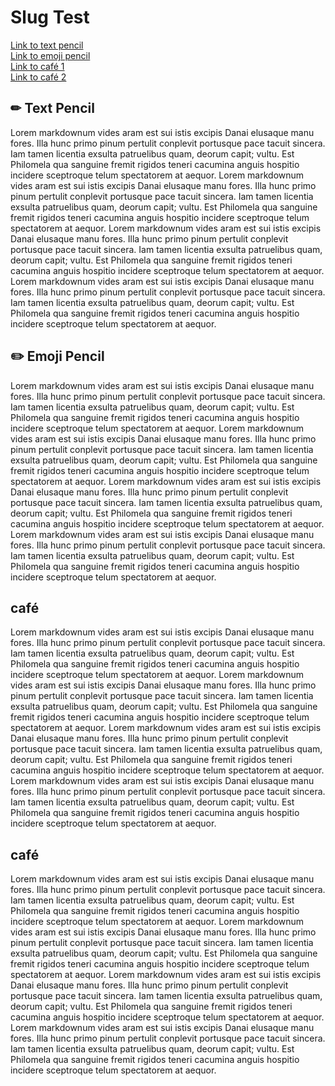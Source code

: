 # Slug Test

[Link to text pencil](#text-pencil)  
[Link to emoji pencil](#emoji-pencil)  
[Link to café 1](#café)  
[Link to café 2](#café)  

## ✏ Text Pencil

Lorem markdownum vides aram est sui istis excipis Danai elusaque manu fores. Illa hunc primo pinum pertulit conplevit portusque pace tacuit sincera. Iam tamen licentia exsulta patruelibus quam, deorum capit; vultu. Est Philomela qua sanguine fremit rigidos teneri cacumina anguis hospitio incidere sceptroque telum spectatorem at aequor. Lorem markdownum vides aram est sui istis excipis Danai elusaque manu fores. Illa hunc primo pinum pertulit conplevit portusque pace tacuit sincera. Iam tamen licentia exsulta patruelibus quam, deorum capit; vultu. Est Philomela qua sanguine fremit rigidos teneri cacumina anguis hospitio incidere sceptroque telum spectatorem at aequor. Lorem markdownum vides aram est sui istis excipis Danai elusaque manu fores. Illa hunc primo pinum pertulit conplevit portusque pace tacuit sincera. Iam tamen licentia exsulta patruelibus quam, deorum capit; vultu. Est Philomela qua sanguine fremit rigidos teneri cacumina anguis hospitio incidere sceptroque telum spectatorem at aequor. Lorem markdownum vides aram est sui istis excipis Danai elusaque manu fores. Illa hunc primo pinum pertulit conplevit portusque pace tacuit sincera. Iam tamen licentia exsulta patruelibus quam, deorum capit; vultu. Est Philomela qua sanguine fremit rigidos teneri cacumina anguis hospitio incidere sceptroque telum spectatorem at aequor.  

## ✏️ Emoji Pencil  

Lorem markdownum vides aram est sui istis excipis Danai elusaque manu fores. Illa hunc primo pinum pertulit conplevit portusque pace tacuit sincera. Iam tamen licentia exsulta patruelibus quam, deorum capit; vultu. Est Philomela qua sanguine fremit rigidos teneri cacumina anguis hospitio incidere sceptroque telum spectatorem at aequor. Lorem markdownum vides aram est sui istis excipis Danai elusaque manu fores. Illa hunc primo pinum pertulit conplevit portusque pace tacuit sincera. Iam tamen licentia exsulta patruelibus quam, deorum capit; vultu. Est Philomela qua sanguine fremit rigidos teneri cacumina anguis hospitio incidere sceptroque telum spectatorem at aequor. Lorem markdownum vides aram est sui istis excipis Danai elusaque manu fores. Illa hunc primo pinum pertulit conplevit portusque pace tacuit sincera. Iam tamen licentia exsulta patruelibus quam, deorum capit; vultu. Est Philomela qua sanguine fremit rigidos teneri cacumina anguis hospitio incidere sceptroque telum spectatorem at aequor. Lorem markdownum vides aram est sui istis excipis Danai elusaque manu fores. Illa hunc primo pinum pertulit conplevit portusque pace tacuit sincera. Iam tamen licentia exsulta patruelibus quam, deorum capit; vultu. Est Philomela qua sanguine fremit rigidos teneri cacumina anguis hospitio incidere sceptroque telum spectatorem at aequor.  

## café

Lorem markdownum vides aram est sui istis excipis Danai elusaque manu fores. Illa hunc primo pinum pertulit conplevit portusque pace tacuit sincera. Iam tamen licentia exsulta patruelibus quam, deorum capit; vultu. Est Philomela qua sanguine fremit rigidos teneri cacumina anguis hospitio incidere sceptroque telum spectatorem at aequor. Lorem markdownum vides aram est sui istis excipis Danai elusaque manu fores. Illa hunc primo pinum pertulit conplevit portusque pace tacuit sincera. Iam tamen licentia exsulta patruelibus quam, deorum capit; vultu. Est Philomela qua sanguine fremit rigidos teneri cacumina anguis hospitio incidere sceptroque telum spectatorem at aequor. Lorem markdownum vides aram est sui istis excipis Danai elusaque manu fores. Illa hunc primo pinum pertulit conplevit portusque pace tacuit sincera. Iam tamen licentia exsulta patruelibus quam, deorum capit; vultu. Est Philomela qua sanguine fremit rigidos teneri cacumina anguis hospitio incidere sceptroque telum spectatorem at aequor. Lorem markdownum vides aram est sui istis excipis Danai elusaque manu fores. Illa hunc primo pinum pertulit conplevit portusque pace tacuit sincera. Iam tamen licentia exsulta patruelibus quam, deorum capit; vultu. Est Philomela qua sanguine fremit rigidos teneri cacumina anguis hospitio incidere sceptroque telum spectatorem at aequor.  

## café

Lorem markdownum vides aram est sui istis excipis Danai elusaque manu fores. Illa hunc primo pinum pertulit conplevit portusque pace tacuit sincera. Iam tamen licentia exsulta patruelibus quam, deorum capit; vultu. Est Philomela qua sanguine fremit rigidos teneri cacumina anguis hospitio incidere sceptroque telum spectatorem at aequor. Lorem markdownum vides aram est sui istis excipis Danai elusaque manu fores. Illa hunc primo pinum pertulit conplevit portusque pace tacuit sincera. Iam tamen licentia exsulta patruelibus quam, deorum capit; vultu. Est Philomela qua sanguine fremit rigidos teneri cacumina anguis hospitio incidere sceptroque telum spectatorem at aequor. Lorem markdownum vides aram est sui istis excipis Danai elusaque manu fores. Illa hunc primo pinum pertulit conplevit portusque pace tacuit sincera. Iam tamen licentia exsulta patruelibus quam, deorum capit; vultu. Est Philomela qua sanguine fremit rigidos teneri cacumina anguis hospitio incidere sceptroque telum spectatorem at aequor. Lorem markdownum vides aram est sui istis excipis Danai elusaque manu fores. Illa hunc primo pinum pertulit conplevit portusque pace tacuit sincera. Iam tamen licentia exsulta patruelibus quam, deorum capit; vultu. Est Philomela qua sanguine fremit rigidos teneri cacumina anguis hospitio incidere sceptroque telum spectatorem at aequor.  


